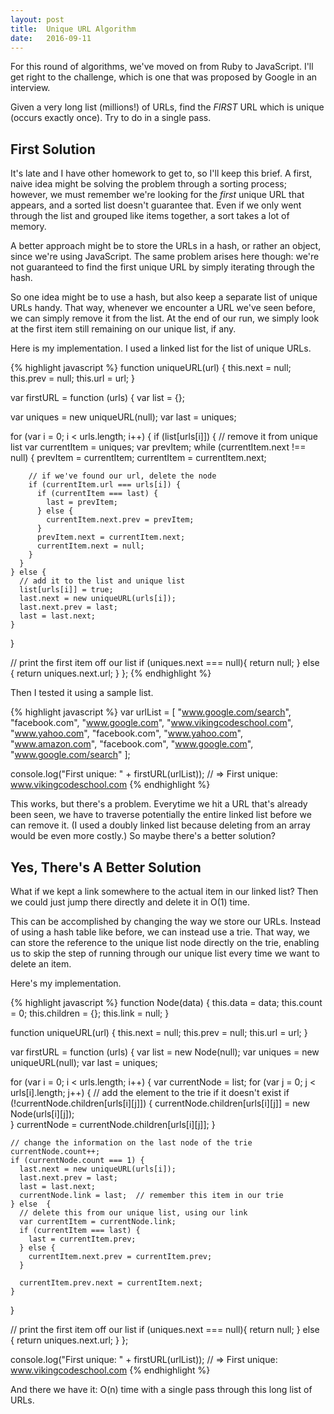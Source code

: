```yaml
---
layout: post
title:  Unique URL Algorithm
date:   2016-09-11
---
```


<p class="intro"><span class="dropcap">F</span>or this round of algorithms, we've moved on from Ruby to JavaScript. I'll get right to the challenge, which is one that was proposed by Google in an interview.</p>

Given a very long list (millions!) of URLs, find the *FIRST* URL which is unique (occurs exactly once). Try to do in a single pass.


## First Solution

It's late and I have other homework to get to, so I'll keep this brief. A first, naive idea might be solving the problem through a sorting process; however, we must remember we're looking for the *first* unique URL that appears, and a sorted list doesn't guarantee that. Even if we only went through the list and grouped like items together, a sort takes a lot of memory.

A better approach might be to store the URLs in a hash, or rather an object, since we're using JavaScript. The same problem arises here though: we're not guaranteed to find the first unique URL by simply iterating through the hash.

So one idea might be to use a hash, but also keep a separate list of unique URLs handy. That way, whenever we encounter a URL we've seen before, we can simply remove it from the list. At the end of our run, we simply look at the first item still remaining on our unique list, if any.

Here is my implementation. I used a linked list for the list of unique URLs.

{% highlight javascript %}
function uniqueURL(url) {
  this.next = null;
  this.prev = null;
  this.url = url;
}

var firstURL = function (urls) {
  var list = {};

  var uniques = new uniqueURL(null);
  var last = uniques;

  for (var i = 0; i < urls.length; i++) {
    if (list[urls[i]]) {
      // remove it from unique list
      var currentItem = uniques;
      var prevItem;
      while (currentItem.next !== null) {
        prevItem = currentItem;
        currentItem = currentItem.next;

        // if we've found our url, delete the node
        if (currentItem.url === urls[i]) {
          if (currentItem === last) {
            last = prevItem;
          } else {
            currentItem.next.prev = prevItem;
          }
          prevItem.next = currentItem.next;
          currentItem.next = null;      
        }
      }
    } else {
      // add it to the list and unique list
      list[urls[i]] = true;
      last.next = new uniqueURL(urls[i]);
      last.next.prev = last;
      last = last.next;
    }

  }

  // print the first item off our list
  if (uniques.next === null){
    return null;
  } else {
    return uniques.next.url;
  }
};
{% endhighlight %}

Then I tested it using a sample list.

{% highlight javascript %}
var urlList = [
   "www.google.com/search",
   "facebook.com",
   "www.google.com",
   "www.vikingcodeschool.com",
   "www.yahoo.com",
   "facebook.com",
   "www.yahoo.com",
   "www.amazon.com",
   "facebook.com",
   "www.google.com",
   "www.google.com/search"
   ];

console.log("First unique: " + firstURL(urlList));
// => First unique: www.vikingcodeschool.com
{% endhighlight %}

This works, but there's a problem. Everytime we hit a URL that's already been seen, we have to traverse potentially the entire linked list before we can remove it. (I used a doubly linked list because deleting from an array would be even more costly.) So maybe there's a better solution?

## Yes, There's A Better Solution

What if we kept a link somewhere to the actual item in our linked list? Then we could just jump there directly and delete it in O(1) time.

This can be accomplished by changing the way we store our URLs. Instead of using a hash table like before, we can instead use a trie. That way, we can store the reference to the unique list node directly on the trie, enabling us to skip the step of running through our unique list every time we want to delete an item.

Here's my implementation.

{% highlight javascript %}
function Node(data) {
  this.data = data;
  this.count = 0;
  this.children = {};
  this.link = null;
}

function uniqueURL(url) {
  this.next = null;
  this.prev = null;
  this.url = url;
}

var firstURL = function (urls) {
  var list = new Node(null);
  var uniques = new uniqueURL(null);
  var last = uniques;

  for (var i = 0; i < urls.length; i++) {
    var currentNode = list;
    for (var j = 0; j < urls[i].length; j++) {
      // add the element to the trie if it doesn't exist
      if (!currentNode.children[urls[i][j]]) {
        currentNode.children[urls[i][j]] = new Node(urls[i][j]);  
      }
      currentNode = currentNode.children[urls[i][j]];
    }

    // change the information on the last node of the trie
    currentNode.count++;
    if (currentNode.count === 1) {
      last.next = new uniqueURL(urls[i]);
      last.next.prev = last;
      last = last.next;
      currentNode.link = last;  // remember this item in our trie
    } else  {
      // delete this from our unique list, using our link
      var currentItem = currentNode.link;
      if (currentItem === last) {
        last = currentItem.prev;
      } else {
        currentItem.next.prev = currentItem.prev;
      }
      
      currentItem.prev.next = currentItem.next;
    }
  }

  // print the first item off our list
  if (uniques.next === null){
    return null;
  } else {
    return uniques.next.url;
  }
};

console.log("First unique: " + firstURL(urlList));
// => First unique: www.vikingcodeschool.com
{% endhighlight %}

And there we have it: O(n) time with a single pass through this long list of URLs.

